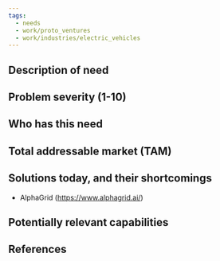 ```yaml
---
tags:
  - needs
  - work/proto_ventures
  - work/industries/electric_vehicles
---
```

## Description of need


## Problem severity (1-10)


## Who has this need


## Total addressable market (TAM)


## Solutions today, and their shortcomings
- AlphaGrid (https://www.alphagrid.ai/)

## Potentially relevant capabilities


## References
